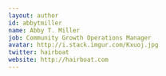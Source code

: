 ```yaml
---
layout: author
id: abbytmiller
name: Abby T. Miller
job: Community Growth Operations Manager
avatar: http://i.stack.imgur.com/Kxuoj.jpg
twitter: hairboat
website: http://hairboat.com
---
```

